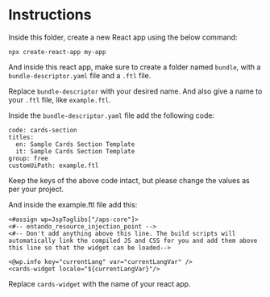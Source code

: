 # Instructions

Inside this folder, create a new React app using the below command:

`npx create-react-app my-app`

And inside this react app, make sure to create a folder named `bundle`, with a `bundle-descriptor.yaml` file and a `.ftl` file.

Replace `bundle-descriptor` with your desired name. And also give a name to your `.ftl` file, like `example.ftl`.

Inside the `bundle-descriptor.yaml` file add the following code:

```
code: cards-section
titles:
  en: Sample Cards Section Template
  it: Sample Cards Section Template
group: free
customUiPath: example.ftl
```

Keep the keys of the above code intact, but please change the values as per your project.

And inside the example.ftl file add this:

```
<#assign wp=JspTaglibs["/aps-core"]>
<#-- entando_resource_injection_point -->
<#-- Don't add anything above this line. The build scripts will automatically link the compiled JS and CSS for you and add them above this line so that the widget can be loaded-->

<@wp.info key="currentLang" var="currentLangVar" />
<cards-widget locale="${currentLangVar}"/>
```

Replace `cards-widget` with the name of your react app.
